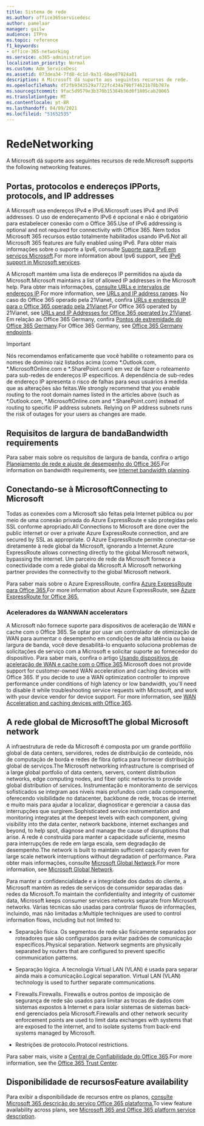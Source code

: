 ```yaml
---
title: Sistema de rede
ms.author: office365servicedesc
author: pamelaar
manager: gailw
audience: ITPro
ms.topic: reference
f1_keywords:
- office-365-networking
ms.service: o365-administration
localization_priority: Normal
ms.custom: Adm_ServiceDesc
ms.assetid: 073dea34-7fd8-4c1d-9a31-6bee87924a81
description: A Microsoft dá suporte aos seguintes recursos de rede.
ms.openlocfilehash: df2fb9343529a7722fc434a79bf74621b78b787e
ms.sourcegitcommit: 9fac5d9579e3b370b15384b36d0f1805cab20065
ms.translationtype: MT
ms.contentlocale: pt-BR
ms.lasthandoff: 04/09/2021
ms.locfileid: "51652535"
---
```

# <a name="networking"></a><span data-ttu-id="4ac3d-103">Rede</span><span class="sxs-lookup"><span data-stu-id="4ac3d-103">Networking</span></span>

<span data-ttu-id="4ac3d-104">A Microsoft dá suporte aos seguintes recursos de rede.</span><span class="sxs-lookup"><span data-stu-id="4ac3d-104">Microsoft supports the following networking features.</span></span>
  
## <a name="ports-protocols-and-ip-addresses"></a><span data-ttu-id="4ac3d-105">Portas, protocolos e endereços IP</span><span class="sxs-lookup"><span data-stu-id="4ac3d-105">Ports, protocols, and IP addresses</span></span>

<span data-ttu-id="4ac3d-106">A Microsoft usa endereços IPv4 e IPv6.</span><span class="sxs-lookup"><span data-stu-id="4ac3d-106">Microsoft uses IPv4 and IPv6 addresses.</span></span> <span data-ttu-id="4ac3d-107">O uso de endereçamento IPv6 é opcional e não é obrigatório para estabelecer conexão com o Office 365.</span><span class="sxs-lookup"><span data-stu-id="4ac3d-107">Use of IPv6 addressing is optional and not required for connectivity with Office 365.</span></span> <span data-ttu-id="4ac3d-108">Nem todos Microsoft 365 recursos estão totalmente habilitados usando IPv6.</span><span class="sxs-lookup"><span data-stu-id="4ac3d-108">Not all Microsoft 365 features are fully enabled using IPv6.</span></span> <span data-ttu-id="4ac3d-109">Para obter mais informações sobre o suporte a Ipv6, consulte [Suporte para IPv6 em serviços Microsoft](/office365/enterprise/ipv6-support).</span><span class="sxs-lookup"><span data-stu-id="4ac3d-109">For more information about Ipv6 support, see [IPv6 support in Microsoft services](/office365/enterprise/ipv6-support).</span></span>
  
<span data-ttu-id="4ac3d-110">A Microsoft mantém uma lista de endereços IP permitidos na ajuda da Microsoft.</span><span class="sxs-lookup"><span data-stu-id="4ac3d-110">Microsoft maintains a list of allowed IP addresses in the Microsoft help.</span></span> <span data-ttu-id="4ac3d-111">Para obter mais informações, [consulte URLs e intervalos de endereços IP](/office365/enterprise/urls-and-ip-address-ranges).</span><span class="sxs-lookup"><span data-stu-id="4ac3d-111">For more information, see [URLs and IP address ranges](/office365/enterprise/urls-and-ip-address-ranges).</span></span> <span data-ttu-id="4ac3d-112">No caso do Office 365 operado pela 21Vianet, confira [URLs e endereços IP para o Office 365 operado pela 21Vianet](/office365/enterprise/managing-office-365-endpoints).</span><span class="sxs-lookup"><span data-stu-id="4ac3d-112">For Office 365 operated by 21Vianet, see [URLs and IP Addresses for Office 365 operated by 21Vianet](/office365/enterprise/managing-office-365-endpoints).</span></span> <span data-ttu-id="4ac3d-113">Em relação ao Office 365 Germany, confira [Pontos de extremidade do Office 365 Germany](https://support.office.com/article/Office-365-Germany-endpoints-8a113a50-0071-4155-bb8e-eba5a8dbd4c8).</span><span class="sxs-lookup"><span data-stu-id="4ac3d-113">For Office 365 Germany, see [Office 365 Germany endpoints](https://support.office.com/article/Office-365-Germany-endpoints-8a113a50-0071-4155-bb8e-eba5a8dbd4c8).</span></span>
  
> [!IMPORTANT]
> <span data-ttu-id="4ac3d-p103">Nós recomendamos enfaticamente que você habilite o roteamento para os nomes de domínio raiz listados acima (como \*.Outlook.com, \*.MicrosoftOnline.com e \*.SharePoint.com) em vez de fazer o roteamento para sub-redes de endereços IP específicos. A dependência de sub-redes de endereço IP apresenta o risco de falhas para seus usuários à medida que as alterações são feitas.</span><span class="sxs-lookup"><span data-stu-id="4ac3d-p103">We strongly recommend that you enable routing to the root domain names listed in the articles above (such as \*.Outlook.com, \*.MicrosoftOnline.com and \*.SharePoint.com) instead of routing to specific IP address subnets. Relying on IP address subnets runs the risk of outages for your users as changes are made.</span></span> 
  
## <a name="bandwidth-requirements"></a><span data-ttu-id="4ac3d-116">Requisitos de largura de banda</span><span class="sxs-lookup"><span data-stu-id="4ac3d-116">Bandwidth requirements</span></span>

<span data-ttu-id="4ac3d-117">Para saber mais sobre os requisitos de largura de banda, confira o artigo [Planejamento de rede e ajuste de desempenho do Office 365](/office365/enterprise/network-planning-and-performance).</span><span class="sxs-lookup"><span data-stu-id="4ac3d-117">For information on bandwidth requirements, see [Internet bandwidth planning](/office365/enterprise/network-planning-and-performance).</span></span>
  
## <a name="connecting-to-microsoft"></a><span data-ttu-id="4ac3d-118">Conectando-se à Microsoft</span><span class="sxs-lookup"><span data-stu-id="4ac3d-118">Connecting to Microsoft</span></span>

<span data-ttu-id="4ac3d-119">Todas as conexões com a Microsoft são feitas pela Internet pública ou por meio de uma conexão privada do Azure ExpressRoute e são protegidas pelo SSL conforme apropriado.</span><span class="sxs-lookup"><span data-stu-id="4ac3d-119">All Connections to Microsoft are done over the public internet or over a private Azure ExpressRoute connection, and are secured by SSL as appropriate.</span></span> <span data-ttu-id="4ac3d-120">O Azure ExpressRoute permite conectar-se diretamente à rede global da Microsoft, ignorando a Internet.</span><span class="sxs-lookup"><span data-stu-id="4ac3d-120">Azure ExpressRoute allows connecting directly to the global Microsoft network, bypassing the internet.</span></span> <span data-ttu-id="4ac3d-121">Um parceiro de rede da Microsoft fornece a conectividade com a rede global da Microsoft.</span><span class="sxs-lookup"><span data-stu-id="4ac3d-121">A Microsoft networking partner provides the connectivity to the global Microsoft network.</span></span>
  
<span data-ttu-id="4ac3d-122">Para saber mais sobre o Azure ExpressRoute, confira [Azure ExpressRoute para Office 365.](/microsoft-365/enterprise/azure-expressroute)</span><span class="sxs-lookup"><span data-stu-id="4ac3d-122">For more information about Azure ExpressRoute, see [Azure ExpressRoute for Office 365.](/microsoft-365/enterprise/azure-expressroute)</span></span>
  
### <a name="wan-accelerators"></a><span data-ttu-id="4ac3d-123">Aceleradores da WAN</span><span class="sxs-lookup"><span data-stu-id="4ac3d-123">WAN accelerators</span></span>

<span data-ttu-id="4ac3d-p105">A Microsoft não fornece suporte para dispositivos de aceleração de WAN e cache com o Office 365. Se optar por usar um controlador de otimização de WAN para aumentar o desempenho em condições de alta latência ou baixa largura de banda, você deve desabilitá-lo enquanto soluciona problemas de solicitações de serviço com a Microsoft e solicitar suporte ao fornecedor do dispositivo. Para saber mais, confira o artigo [Usando dispositivos de aceleração de WAN e cache com o Office 365](https://support.microsoft.com/help/2690045/using-third-party-network-devices-or-solutions-with-office-365).</span><span class="sxs-lookup"><span data-stu-id="4ac3d-p105">Microsoft does not provide support for customer-owned WAN acceleration and caching devices with Office 365. If you decide to use a WAN optimization controller to improve performance under conditions of high latency or low bandwidth, you'll need to disable it while troubleshooting service requests with Microsoft, and work with your device vendor for device support. For more information, see [WAN Acceleration and caching devices with Office 365](https://support.microsoft.com/help/2690045/using-third-party-network-devices-or-solutions-with-office-365).</span></span>
  
## <a name="the-global-microsoft-network"></a><span data-ttu-id="4ac3d-127">A rede global de Microsoft</span><span class="sxs-lookup"><span data-stu-id="4ac3d-127">The global Microsoft network</span></span>

<span data-ttu-id="4ac3d-128">A infraestrutura de rede da Microsoft é composta por um grande portfólio global de data centers, servidores, redes de distribuição de conteúdo, nós de computação de borda e redes de fibra óptica para fornecer distribuição global de serviços.</span><span class="sxs-lookup"><span data-stu-id="4ac3d-128">The Microsoft networking infrastructure is comprised of a large global portfolio of data centers, servers, content distribution networks, edge computing nodes, and fiber optic networks to provide global distribution of services.</span></span> <span data-ttu-id="4ac3d-129">Instrumentação e monitoramento de serviços sofisticados se integram aos níveis mais profundos com cada componente, oferecendo visibilidade no datacenter, backbone de rede, trocas de internet e muito mais para ajudar a localizar, diagnosticar e gerenciar a causa das interrupções que surgirem.</span><span class="sxs-lookup"><span data-stu-id="4ac3d-129">Sophisticated service instrumentation and monitoring integrates at the deepest levels with each component, giving visibility into the data center, network backbone, internet exchanges and beyond, to help spot, diagnose and manage the cause of disruptions that arise.</span></span> <span data-ttu-id="4ac3d-130">A rede é construída para manter a capacidade suficiente, mesmo para interrupções de rede em larga escala, sem degradação de desempenho.</span><span class="sxs-lookup"><span data-stu-id="4ac3d-130">The network is built to maintain sufficient capacity even for large scale network interruptions without degradation of performance.</span></span> <span data-ttu-id="4ac3d-131">Para obter mais informações, consulte [Microsoft Global Network](/azure/networking/microsoft-global-network).</span><span class="sxs-lookup"><span data-stu-id="4ac3d-131">For more information, see [Microsoft Global Network](/azure/networking/microsoft-global-network).</span></span> 
  
<span data-ttu-id="4ac3d-132">Para manter a confidencialidade e a integridade dos dados do cliente, a Microsoft mantém as redes de serviços de consumidor separadas das redes da Microsoft.</span><span class="sxs-lookup"><span data-stu-id="4ac3d-132">To maintain the confidentiality and integrity of customer data, Microsoft keeps consumer services networks separate from Microsoft networks.</span></span> <span data-ttu-id="4ac3d-133">Várias técnicas são usadas para controlar fluxos de informações, incluindo, mas não limitadas a:</span><span class="sxs-lookup"><span data-stu-id="4ac3d-133">Multiple techniques are used to control information flows, including but not limited to:</span></span>
  
- <span data-ttu-id="4ac3d-p108">Separação física. Os segmentos de rede são fisicamente separados por roteadores que são configurados para evitar padrões de comunicação específicos.</span><span class="sxs-lookup"><span data-stu-id="4ac3d-p108">Physical separation. Network segments are physically separated by routers that are configured to prevent specific communication patterns.</span></span>
    
- <span data-ttu-id="4ac3d-p109">Separação lógica. A tecnologia Virtual LAN (VLAN) é usada para separar ainda mais a comunicação.</span><span class="sxs-lookup"><span data-stu-id="4ac3d-p109">Logical separation. Virtual LAN (VLAN) technology is used to further separate communications.</span></span>
    
- <span data-ttu-id="4ac3d-138">Firewalls.</span><span class="sxs-lookup"><span data-stu-id="4ac3d-138">Firewalls.</span></span> <span data-ttu-id="4ac3d-139">Firewalls e outros pontos de imposição de segurança de rede são usados para limitar as trocas de dados com sistemas expostos à Internet e para isolar sistemas de sistemas back-end gerenciados pela Microsoft.</span><span class="sxs-lookup"><span data-stu-id="4ac3d-139">Firewalls and other network security enforcement points are used to limit data exchanges with systems that are exposed to the internet, and to isolate systems from back-end systems managed by Microsoft.</span></span> 
    
- <span data-ttu-id="4ac3d-140">Restrições de protocolo.</span><span class="sxs-lookup"><span data-stu-id="4ac3d-140">Protocol restrictions.</span></span>
    
<span data-ttu-id="4ac3d-141">Para saber mais, visite a [Central de Confiabilidade do Office 365](https://www.microsoft.com/trust-center).</span><span class="sxs-lookup"><span data-stu-id="4ac3d-141">For more information, see the [Office 365 Trust Center](https://www.microsoft.com/trust-center).</span></span> 
  
## <a name="feature-availability"></a><span data-ttu-id="4ac3d-142">Disponibilidade de recursos</span><span class="sxs-lookup"><span data-stu-id="4ac3d-142">Feature availability</span></span>

<span data-ttu-id="4ac3d-143">Para exibir a disponibilidade de recursos entre os planos, [consulte Microsoft 365 descrição do serviço Office 365 plataforma.](office-365-platform-service-description.md)</span><span class="sxs-lookup"><span data-stu-id="4ac3d-143">To view feature availability across plans, see [Microsoft 365 and Office 365 platform service description](office-365-platform-service-description.md).</span></span>
